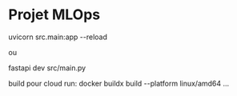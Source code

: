 # Projet MLOps

uvicorn src.main:app --reload

ou

fastapi dev src/main.py

build pour cloud run:
docker buildx build --platform linux/amd64 ...